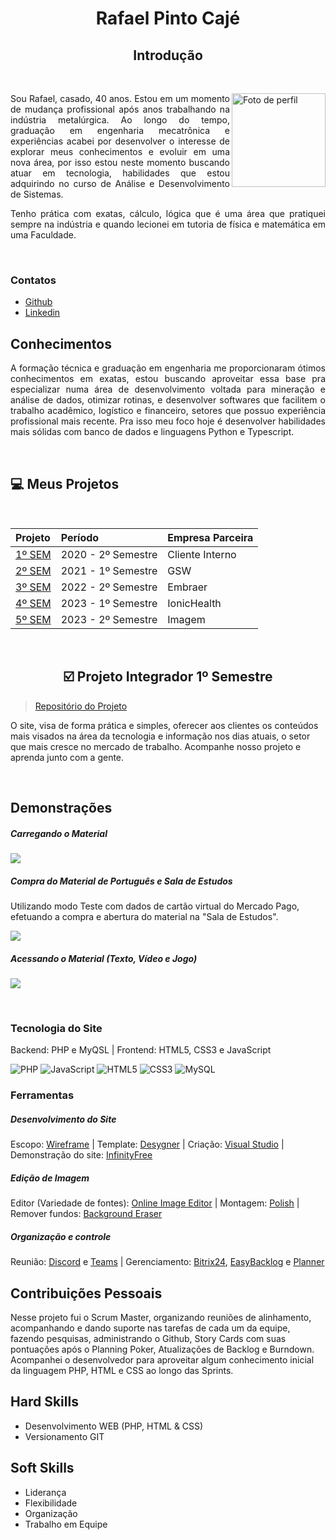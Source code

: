 <div align='center'>
 
# Rafael Pinto Cajé

## Introdução

</div>

<br />

<div align='justify'>
 
<img align="right" src="https://avatars.githubusercontent.com/u/72934316?v=4" alt="Foto de perfil" width="150"/>

<p align="justify">Sou Rafael, casado, 40 anos. Estou em um momento de mudança profissional após anos trabalhando na indústria metalúrgica.
Ao longo do tempo, graduação em engenharia mecatrônica e experiências acabei por desenvolver o interesse de explorar meus conhecimentos e evoluir em uma nova área, por isso estou neste momento buscando atuar em tecnologia, habilidades que estou adquirindo no curso de Análise e Desenvolvimento de Sistemas.

Tenho prática com exatas, cálculo, lógica que é uma área que pratiquei sempre na indústria e quando lecionei em tutoria de física e matemática em uma Faculdade.</p>

</div>

<br />

### Contatos
- [Github](https://github.com/Rafael-Caje) 
- [Linkedin](https://www.linkedin.com/in/rafaelcaje/)

## Conhecimentos

<p align="justify">A formação técnica e graduação em engenharia me proporcionaram ótimos conhecimentos em exatas, estou buscando aproveitar essa base pra especializar numa área de desenvolvimento voltada para mineração e análise de dados, otimizar rotinas, e desenvolver softwares que facilitem o trabalho acadêmico, logístico e financeiro, setores que possuo experiência profissional mais recente. Pra isso meu foco hoje é desenvolver habilidades mais sólidas com banco de dados e linguagens Python e Typescript.</p>


<br />

## :computer: Meus Projetos

<br />

 |   Projeto  |  Período  |    Empresa Parceira    |
 | :---   | :---    | :---      |
 | [1º SEM](https://github.com/cpusfatec/cpusfatec)  | 2020 - 2º Semestre  | Cliente Interno |
 | [2º SEM](https://github.com/cpusfatec/DashBoard)  | 2021 - 1º Semestre  | GSW |
 | [3º SEM](https://github.com/meta-build/Projeto-Embraer)  | 2022 - 2º Semestre  | Embraer |
 | [4º SEM](https://github.com/meta-build/Projeto-IONIC-Health)  | 2023 - 1º Semestre  | IonicHealth |
 | [5º SEM](https://github.com/meta-build/field-crew-manager)  | 2023 - 2º Semestre  | Imagem |

 
<br />

<div align='center'>

## :ballot_box_with_check: Projeto Integrador 1º Semestre
 
</div>

> [Repositório do Projeto](https://github.com/cpusfatec/cpusfatec)

O site, visa de forma prática e simples, oferecer aos clientes os conteúdos mais visados na área da tecnologia e informação nos dias atuais, o setor que mais cresce no mercado de trabalho. Acompanhe nosso projeto e aprenda junto com a gente.

<br />

## Demonstrações

##### Carregando o Material
![](https://github.com/cpusfatec/cpusfatec/blob/main/Sprint%203/GIF-carregar-material.gif)

##### Compra do Material de Português e Sala de Estudos
Utilizando modo Teste com dados de cartão virtual do Mercado Pago, efetuando a compra e abertura do material na "Sala de Estudos".

![](https://github.com/cpusfatec/cpusfatec/blob/main/Sprint%202/GIF%20DE%20COMPRAS.gif)

##### Acessando o Material (Texto, Vídeo e Jogo)
![](https://github.com/cpusfatec/cpusfatec/blob/main/Sprint%203/GIF-acessando-material.gif)

<br />

### Tecnologia do Site
Backend: PHP e MyQSL | Frontend: HTML5, CSS3 e JavaScript

![PHP](https://img.shields.io/badge/PHP-777BB4?style=for-the-badge&logo=php&logoColor=white)
![JavaScript](https://img.shields.io/badge/javascript-%23323330.svg?style=for-the-badge&logo=javascript&logoColor=%23F7DF1E)
![HTML5](https://img.shields.io/badge/HTML5-E34F26?style=for-the-badge&logo=html5&logoColor=white)
![CSS3](https://img.shields.io/badge/CSS3-1572B6?style=for-the-badge&logo=css3&logoColor=white)
![MySQL](https://img.shields.io/badge/MySQL-00000F?style=for-the-badge&logo=mysql&logoColor=white)

### Ferramentas
##### Desenvolvimento do Site
Escopo: [Wireframe](https://wireframe.cc/) | Template: [Desygner](https://desygner.com/) | Criação: [Visual Studio](https://visualstudio.microsoft.com/pt-br/downloads/) | Demonstração do site: [InfinityFree](https://infinityfree.net/)

##### Edição de Imagem
Editor (Variedade de fontes): [Online Image Editor](https://www.online-image-editor.com) | Montagem: [Polish](https://play.google.com/store/apps/details?id=photo.editor.photoeditor.photoeditorpro&hl=pt_BR&gl=US) | Remover fundos: [Background Eraser](https://play.google.com/store/apps/details?id=com.handycloset.android.eraser&hl=en_US&gl=US)

##### Organização e controle
Reunião: [Discord](https://discord.com/) e [Teams](https://teams.microsoft.com/) | Gerenciamento: [Bitrix24](https://www.bitrix24.net/), [EasyBacklog](https://easybacklog.com/) e [Planner](https://www.microsoft.com/pt-br/microsoft-365/business/task-management-software)


## Contribuições Pessoais
Nesse projeto fui o Scrum Master, organizando reuniões de alinhamento, acompanhando e dando suporte nas tarefas de cada um da equipe, fazendo pesquisas, administrando o Github, Story Cards com suas pontuações após o Planning Poker, Atualizações de Backlog e Burndown. Acompanhei o desenvolvedor para aproveitar algum conhecimento inicial da linguagem PHP, HTML e CSS ao longo das Sprints.

## Hard Skills

- Desenvolvimento WEB (PHP, HTML & CSS)
- Versionamento GIT

## Soft Skills

- Liderança 
- Flexibilidade
- Organização
- Trabalho em Equipe

